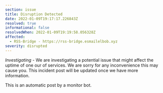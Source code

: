 ```yaml
---
section: issue
title: Disruption Detected
date: 2022-01-09T19:17:17.226843Z
resolved: true
informational: false
resolvedWhen: 2022-01-09T19:19:58.056328Z
affected:
  - RSS-Bridge - https://rss-bridge.esmailelbob.xyz
severity: disrupted
---
```

*Investigating* - We are investigating a potential issue that might affect the uptime of one our of services. We are sorry for any inconvenience this may cause you. This incident post will be updated once we have more information.

This is an automatic post by a monitor bot.
        